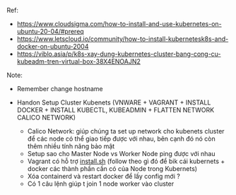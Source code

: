 Ref: 
- https://www.cloudsigma.com/how-to-install-and-use-kubernetes-on-ubuntu-20-04/#prereq
- https://www.letscloud.io/community/how-to-install-kubernetesk8s-and-docker-on-ubuntu-2004
- https://viblo.asia/p/k8s-xay-dung-kubernetes-cluster-bang-cong-cu-kubeadm-tren-virtual-box-38X4ENOAJN2

Note:
- Remember change hostname

- Handon Setup Cluster Kubenets (VNWARE + VAGRANT + INSTALL DOCKER + INSTALL KUBECTL, KUBEADMIN + FLATTEN NETWORK CALICO NETWORK)
    - Calico Network: giúp chúng ta set up network cho kubenets cluster để các node có thể giao tiếp được với nhau, bên cạnh đó nó còn thêm nhiều tính năng bảo mật
    - Setup sao cho Master Node vs Worker Node ping được với nhau
    - Vagrant có hỗ trợ [install.sh](http://install.sh) (follow theo gì đó để bik cái kubernets + docker các thành phần cần có của Node trong Kubernets)
    - Xóa containerd và restart docker để lấy config mới ?
    - Có 1 câu lệnh giúp t join 1 node worker vào cluster
